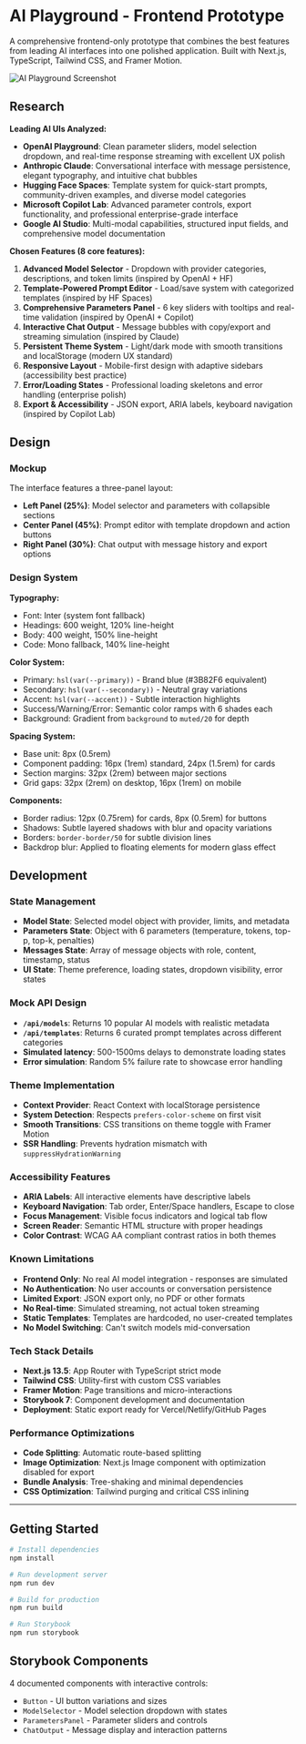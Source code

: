 # AI Playground - Frontend Prototype

A comprehensive frontend-only prototype that combines the best features from leading AI interfaces into one polished application. Built with Next.js, TypeScript, Tailwind CSS, and Framer Motion.

![AI Playground Screenshot](https://images.pexels.com/photos/5380664/pexels-photo-5380664.jpeg?auto=compress&cs=tinysrgb&w=1260&h=750&dpr=2)

## Research

**Leading AI UIs Analyzed:**
- **OpenAI Playground**: Clean parameter sliders, model selection dropdown, and real-time response streaming with excellent UX polish
- **Anthropic Claude**: Conversational interface with message persistence, elegant typography, and intuitive chat bubbles  
- **Hugging Face Spaces**: Template system for quick-start prompts, community-driven examples, and diverse model categories
- **Microsoft Copilot Lab**: Advanced parameter controls, export functionality, and professional enterprise-grade interface
- **Google AI Studio**: Multi-modal capabilities, structured input fields, and comprehensive model documentation

**Chosen Features (8 core features):**
1. **Advanced Model Selector** - Dropdown with provider categories, descriptions, and token limits (inspired by OpenAI + HF)
2. **Template-Powered Prompt Editor** - Load/save system with categorized templates (inspired by HF Spaces)
3. **Comprehensive Parameters Panel** - 6 key sliders with tooltips and real-time validation (inspired by OpenAI + Copilot)
4. **Interactive Chat Output** - Message bubbles with copy/export and streaming simulation (inspired by Claude)
5. **Persistent Theme System** - Light/dark mode with smooth transitions and localStorage (modern UX standard)
6. **Responsive Layout** - Mobile-first design with adaptive sidebars (accessibility best practice)
7. **Error/Loading States** - Professional loading skeletons and error handling (enterprise polish)
8. **Export & Accessibility** - JSON export, ARIA labels, keyboard navigation (inspired by Copilot Lab)

## Design

### Mockup
The interface features a three-panel layout:
- **Left Panel (25%)**: Model selector and parameters with collapsible sections
- **Center Panel (45%)**: Prompt editor with template dropdown and action buttons  
- **Right Panel (30%)**: Chat output with message history and export options

### Design System

**Typography:**
- Font: Inter (system font fallback)
- Headings: 600 weight, 120% line-height
- Body: 400 weight, 150% line-height  
- Code: Mono fallback, 140% line-height

**Color System:**
- Primary: `hsl(var(--primary))` - Brand blue (#3B82F6 equivalent)
- Secondary: `hsl(var(--secondary))` - Neutral gray variations
- Accent: `hsl(var(--accent))` - Subtle interaction highlights
- Success/Warning/Error: Semantic color ramps with 6 shades each
- Background: Gradient from `background` to `muted/20` for depth

**Spacing System:**
- Base unit: 8px (0.5rem)
- Component padding: 16px (1rem) standard, 24px (1.5rem) for cards
- Section margins: 32px (2rem) between major sections
- Grid gaps: 32px (2rem) on desktop, 16px (1rem) on mobile

**Components:**
- Border radius: 12px (0.75rem) for cards, 8px (0.5rem) for buttons
- Shadows: Subtle layered shadows with blur and opacity variations
- Borders: `border-border/50` for subtle division lines
- Backdrop blur: Applied to floating elements for modern glass effect

## Development  

### State Management
- **Model State**: Selected model object with provider, limits, and metadata
- **Parameters State**: Object with 6 parameters (temperature, tokens, top-p, top-k, penalties)
- **Messages State**: Array of message objects with role, content, timestamp, status
- **UI State**: Theme preference, loading states, dropdown visibility, error states

### Mock API Design
- **`/api/models`**: Returns 10 popular AI models with realistic metadata
- **`/api/templates`**: Returns 6 curated prompt templates across different categories
- **Simulated latency**: 500-1500ms delays to demonstrate loading states
- **Error simulation**: Random 5% failure rate to showcase error handling

### Theme Implementation
- **Context Provider**: React Context with localStorage persistence
- **System Detection**: Respects `prefers-color-scheme` on first visit  
- **Smooth Transitions**: CSS transitions on theme toggle with Framer Motion
- **SSR Handling**: Prevents hydration mismatch with `suppressHydrationWarning`

### Accessibility Features
- **ARIA Labels**: All interactive elements have descriptive labels
- **Keyboard Navigation**: Tab order, Enter/Space handlers, Escape to close
- **Focus Management**: Visible focus indicators and logical tab flow
- **Screen Reader**: Semantic HTML structure with proper headings
- **Color Contrast**: WCAG AA compliant contrast ratios in both themes

### Known Limitations
- **Frontend Only**: No real AI model integration - responses are simulated
- **No Authentication**: No user accounts or conversation persistence
- **Limited Export**: JSON export only, no PDF or other formats
- **No Real-time**: Simulated streaming, not actual token streaming
- **Static Templates**: Templates are hardcoded, no user-created templates
- **No Model Switching**: Can't switch models mid-conversation

### Tech Stack Details
- **Next.js 13.5**: App Router with TypeScript strict mode
- **Tailwind CSS**: Utility-first with custom CSS variables
- **Framer Motion**: Page transitions and micro-interactions
- **Storybook 7**: Component development and documentation
- **Deployment**: Static export ready for Vercel/Netlify/GitHub Pages

### Performance Optimizations  
- **Code Splitting**: Automatic route-based splitting
- **Image Optimization**: Next.js Image component with optimization disabled for export
- **Bundle Analysis**: Tree-shaking and minimal dependencies
- **CSS Optimization**: Tailwind purging and critical CSS inlining

---

## Getting Started

```bash
# Install dependencies
npm install

# Run development server
npm run dev

# Build for production
npm run build

# Run Storybook
npm run storybook
```

## Storybook Components

4 documented components with interactive controls:
- `Button` - UI button variations and sizes
- `ModelSelector` - Model selection dropdown with states  
- `ParametersPanel` - Parameter sliders and controls
- `ChatOutput` - Message display and interaction patterns